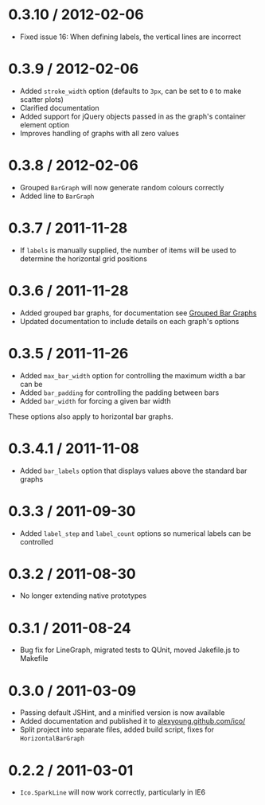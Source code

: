 0.3.10 / 2012-02-06
==================

  * Fixed issue 16: When defining labels, the vertical lines are incorrect

0.3.9 / 2012-02-06
==================

  * Added `stroke_width` option (defaults to `3px`, can be set to `0` to make scatter plots)
  * Clarified documentation
  * Added support for jQuery objects passed in as the graph's container element option
  * Improves handling of graphs with all zero values

0.3.8 / 2012-02-06
==================

  * Grouped `BarGraph` will now generate random colours correctly
  * Added line to `BarGraph`

0.3.7 / 2011-11-28
==================

  * If `labels` is manually supplied, the number of items will be used to determine the horizontal grid positions

0.3.6 / 2011-11-28
==================

  * Added grouped bar graphs, for documentation see [Grouped Bar Graphs](http://alexyoung.github.com/ico/)
  * Updated documentation to include details on each graph's options

0.3.5 / 2011-11-26
==================

  * Added `max_bar_width` option for controlling the maximum width a bar can be
  * Added `bar_padding` for controlling the padding between bars
  * Added `bar_width` for forcing a given bar width

  These options also apply to horizontal bar graphs.

0.3.4.1 / 2011-11-08
====================

  * Added `bar_labels` option that displays values above the standard bar graphs

0.3.3 / 2011-09-30
==================

  * Added `label_step` and `label_count` options so numerical labels can be controlled

0.3.2 / 2011-08-30
==================

  * No longer extending native prototypes

0.3.1 / 2011-08-24
==================

  * Bug fix for LineGraph, migrated tests to QUnit, moved Jakefile.js to Makefile

0.3.0 / 2011-03-09
==================

  * Passing default JSHint, and a minified version is now available
  * Added documentation and published it to [alexyoung.github.com/ico/](http://alexyoung.github.com/ico/)
  * Split project into separate files, added build script, fixes for `HorizontalBarGraph`

0.2.2 / 2011-03-01
==================

  * `Ico.SparkLine` will now work correctly, particularly in IE6

